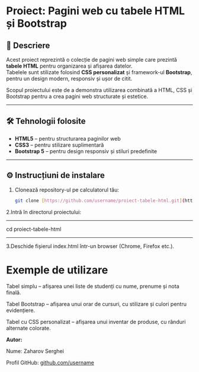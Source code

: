# Proiect: Pagini web cu tabele HTML și Bootstrap

## 📌 Descriere
Acest proiect reprezintă o colecție de pagini web simple care prezintă **tabele HTML** pentru organizarea și afișarea datelor.  
Tabelele sunt stilizate folosind **CSS personalizat** și framework-ul **Bootstrap**, pentru un design modern, responsiv și ușor de citit.  

Scopul proiectului este de a demonstra utilizarea combinată a HTML, CSS și Bootstrap pentru a crea pagini web structurate și estetice.  

---

## 🛠️ Tehnologii folosite
- **HTML5** – pentru structurarea paginilor web  
- **CSS3** – pentru stilizare suplimentară  
- **Bootstrap 5** – pentru design responsiv și stiluri predefinite  

---

## ⚙️ Instrucțiuni de instalare
1. Clonează repository-ul pe calculatorul tău:
   ```bash
   git clone [https://github.com/username/proiect-tabele-html.git](https://github.com/zaharovserghei8/E-portofoliu/tree/main/proiect%20universitar)
2.Intră în directorul proiectului:
***********************
cd proiect-tabele-html
***********************

3.Deschide fișierul index.html într-un browser (Chrome, Firefox etc.).

# Exemple de utilizare

Tabel simplu – afișarea unei liste de studenți cu nume, prenume și nota finală.

Tabel Bootstrap – afișarea unui orar de cursuri, cu stilizare și culori pentru evidențiere.

Tabel cu CSS personalizat – afișarea unui inventar de produse, cu rânduri alternate colorate.

**Autor:**

Nume: Zaharov Serghei

Profil GitHub: [github.com/username](https://github.com/zaharovserghei8)
